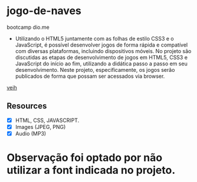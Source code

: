 # jogo-de-naves
bootcamp dio.me
- Utilizando o HTML5 juntamente com as folhas de estilo CSS3 e o JavaScript, é possível desenvolver jogos de forma rápida e compatível com diversas plataformas, incluindo dispositivos móveis. No projeto são discutidas as etapas de desenvolvimento de jogos em HTML5, CSS3 e JavaScript do início ao fim, utilizando a didática passo a passo em seu desenvolvimento. Neste projeto, especificamente, os jogos serão publicados de forma que possam ser acessados via browser.

[veih](https://github.com/veih)


## Resources

- [x] HTML, CSS, JAVASCRIPT.
- [x] Images (JPEG, PNG)
- [x] Audio (MP3)

# Observação foi optado por não utilizar a font indicada no projeto.